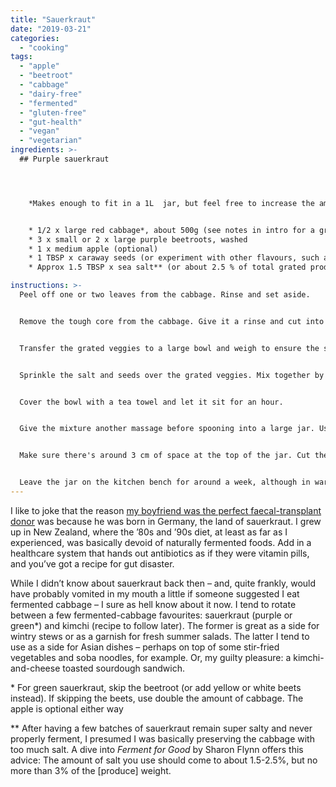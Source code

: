 ```yaml
---
title: "Sauerkraut"
date: "2019-03-21"
categories: 
  - "cooking"
tags: 
  - "apple"
  - "beetroot"
  - "cabbage"
  - "dairy-free"
  - "fermented"
  - "gluten-free"
  - "gut-health"
  - "vegan"
  - "vegetarian"
ingredients: >-
  ## Purple sauerkraut




    *Makes enough to fit in a 1L  jar, but feel free to increase the amounts for larger vessels*


    * 1/2 x large red cabbage*, about 500g (see notes in intro for a green variation)
    * 3 x small or 2 x large purple beetroots, washed
    * 1 x medium apple (optional)
    * 1 TBSP x caraway seeds (or experiment with other flavours, such as cumin or fennel)
    * Approx 1.5 TBSP x sea salt** (or about 2.5 % of total grated produce weight, see notes in intro)

instructions: >-
  Peel off one or two leaves from the cabbage. Rinse and set aside.


  Remove the tough core from the cabbage. Give it a rinse and cut into segments, small enough to fit into the chute of your food processor when using the grater option. Cut the beetroots and apple to fit, too, then feed everything into the food processor. If you don't have a food processor, grate the lot by hand.


  Transfer the grated veggies to a large bowl and weigh to ensure the salt-to-produce ratio is correct.


  Sprinkle the salt and seeds over the grated veggies. Mix together by hand, giving the veggies a bit of a massage as you go. A rubber glove can come in handy here, especially when using red beetroot.


  Cover the bowl with a tea towel and let it sit for an hour.


  Give the mixture another massage before spooning into a large jar. Use the spoon (or your fist, if your hand fits in the jar's opening) to push the mixture down as you go to release the juices. Keep pressing down until the juices rise above the cabbage mixture.


  Make sure there's around 3 cm of space at the top of the jar. Cut the reserved cabbage leaves to fit the jar, then place on top of the cabbage mixture. Press the mixture down once more, then place something on top to make sure the liquid line stays above the cabbage before securing the jar with its lid. I use a smaller jar or cup as a weight, but see whatever works best for you. Apparently a (clean) rock or a plastic bag filled with water will also do the trick.


  Leave the jar on the kitchen bench for around a week, although in warmer weather you could start taste-testing from around five days as fermentation will happen faster. You're looking for the sour flavours to start outweighing the saltiness. When you find that balance, remove the cabbage leaves from the top and shift the jar to the fridge until you're ready to eat it. It will keep for several months.
---
```

I like to joke that the reason [my boyfriend was the perfect faecal-transplant donor](https://cookingwithnothing.com/who-gives-a-shit/) was because he was born in Germany, the land of sauerkraut. I grew up in New Zealand, where the ’80s and ’90s diet, at least as far as I experienced, was basically devoid of naturally fermented foods. Add in a healthcare system that hands out antibiotics as if they were vitamin pills, and you’ve got a recipe for gut disaster.

While I didn’t know about sauerkraut back then – and, quite frankly, would have probably vomited in my mouth a little if someone suggested I eat fermented cabbage – I sure as hell know about it now. I tend to rotate between a few fermented-cabbage favourites: sauerkraut (purple or green\*) and kimchi (recipe to follow later). The former is great as a side for wintry stews or as a garnish for fresh summer salads. The latter I tend to use as a side for Asian dishes – perhaps on top of some stir-fried vegetables and soba noodles, for example. Or, my guilty pleasure: a kimchi-and-cheese toasted sourdough sandwich.

\* For green sauerkraut, skip the beetroot (or add yellow or white beets instead). If skipping the beets, use double the amount of cabbage. The apple is optional either way

\*\* After having a few batches of sauerkraut remain super salty and never properly ferment, I presumed I was basically preserving the cabbage with too much salt. A dive into _Ferment for Good_ by Sharon Flynn offers this advice: The amount of salt you use should come to about 1.5-2.5%, but no more than 3% of the \[produce\] weight.
